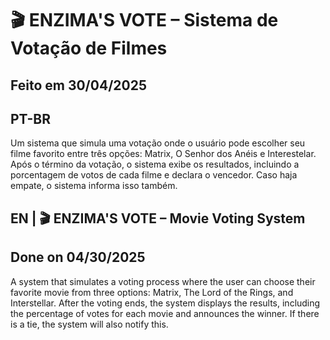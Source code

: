 # 🎬 ENZIMA'S VOTE – Sistema de Votação de Filmes
## Feito em 30/04/2025

## PT-BR

Um sistema que simula uma votação onde o usuário pode escolher seu filme favorito entre três opções: Matrix, O Senhor dos Anéis e Interestelar. 
Após o término da votação, o sistema exibe os resultados, incluindo a porcentagem de votos de cada filme e declara o vencedor. 
Caso haja empate, o sistema informa isso também.


## EN | 🎬 ENZIMA'S VOTE – Movie Voting System
## Done on 04/30/2025
A system that simulates a voting process where the user can choose their favorite movie from three options: Matrix, The Lord of the Rings, and Interstellar.
After the voting ends, the system displays the results, including the percentage of votes for each movie and announces the winner.
If there is a tie, the system will also notify this.
